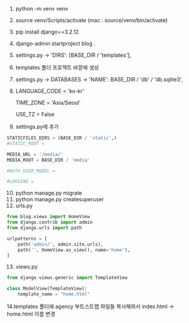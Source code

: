 1. python -m venv venv
2. source venv/Scripts/activate (mac : source/venv/bin/activate)
3. pip install django==3.2.12
4. django-admin startproject blog .
5. settings.py ->  'DIRS': [BASE_DIR / 'templates'],

6. templates 폴더 프로젝트 바깥에 생성

7. settings.py -> DATABASES -> 'NAME': BASE_DIR / 'db' / 'db.sqlite3', 

8. LANGUAGE_CODE = 'ko-kr'

   TIME_ZONE = 'Asia/Seoul'

   USE_TZ = False

9. settings.py에 추가

```python
STATICFILES_DIRS = (BASE_DIR / 'static',)
#STATIC_ROOT = 

MEDIA_URL = '/media/'
MEDIA_ROOT = BASE_DIR / 'media'

#AUTH_USER_MODEL = 

#LOGGING = 
```

10. python manage.py migrate
11. python manage.py createsuperuser
11. urls.py

```python
from blog.views import HomeView
from django.contrib import admin
from django.urls import path

urlpatterns = [
    path('admin/', admin.site.urls),
    path('', HomeView.as_view(), name='home'),
]

```

13. views.py

```python
from django.views.generic import TemplateView

class ModelView(TemplateView):
    template_name = "home.html"

```

14.templates 폴더에 agency 부트스트랩 파일들 복사해와서 index.html -> home.html 이름 변경

